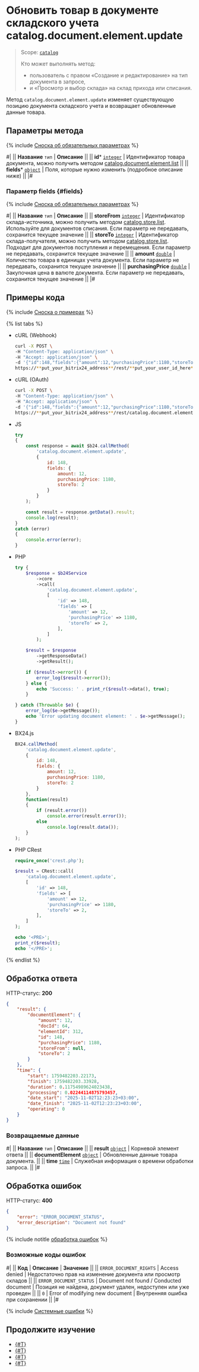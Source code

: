 # Обновить товар в документе складского учета catalog.document.element.update

> Scope: [`catalog`](../../../scopes/permissions.md)
>
> Кто может выполнять метод: 
> - пользователь с правом «Cоздание и редактирование» на тип документа в запросе,
> - и «Просмотр и выбор склада» на склад прихода или списания.

Метод `catalog.document.element.update` изменяет существующую позицию документа складского учета и возвращает обновленные данные товара.

## Параметры метода

{% include [Сноска об обязательных параметрах](../../../../_includes/required.md) %}

#|
|| **Название**
`тип` | **Описание** ||
|| **id***
[`integer`](../../../data-types.md) | Идентификатор товара документа, можно получить методом [catalog.document.element.list](./catalog-document-element-list.md) ||
|| **fields***
[`object`](../../../data-types.md) | Поля, которые нужно изменить (подробное описание ниже) ||
|#

### Параметр fields {#fields}

{% include [Сноска об обязательных параметрах](../../../../_includes/required.md) %}

#|
|| **Название**
`тип` | **Описание** ||
|| **storeFrom**
[`integer`](../../../data-types.md) | Идентификатор склада-источника, можно получить методом [catalog.store.list](../../store/catalog-store-list.md). Используйте для документов списания. Если параметр не передавать, сохранится текущее значение ||
|| **storeTo**
[`integer`](../../../data-types.md) | Идентификатор склада-получателя, можно получить методом [catalog.store.list](../../store/catalog-store-list.md). Подходит для документов поступления и перемещения. Если параметр не передавать, сохранится текущее значение ||
|| **amount**
[`double`](../../../data-types.md) | Количество товара в единицах учета документа. Если параметр не передавать, сохранится текущее значение ||
|| **purchasingPrice**
[`double`](../../../data-types.md) | Закупочная цена в валюте документа. Если параметр не передавать, сохранится текущее значение ||
|#

## Примеры кода

{% include [Сноска о примерах](../../../../_includes/examples.md) %}

{% list tabs %}

- cURL (Webhook)

    ```bash
    curl -X POST \
    -H "Content-Type: application/json" \
    -H "Accept: application/json" \
    -d '{"id":148,"fields":{"amount":12,"purchasingPrice":1180,"storeTo":2}}' \
    https://**put_your_bitrix24_address**/rest/**put_your_user_id_here**/**put_your_webbhook_here**/catalog.document.element.update
    ```

- cURL (OAuth)

    ```bash
    curl -X POST \
    -H "Content-Type: application/json" \
    -H "Accept: application/json" \
    -d '{"id":148,"fields":{"amount":12,"purchasingPrice":1180,"storeTo":2},"auth":"**put_access_token_here**"}' \
    https://**put_your_bitrix24_address**/rest/catalog.document.element.update
    ```

- JS

    ```js
    try
    {
    	const response = await $b24.callMethod(
    		'catalog.document.element.update',
    		{
    			id: 148,
    			fields: {
    				amount: 12,
    				purchasingPrice: 1180,
    				storeTo: 2
    			}
    		}
    	);

    	const result = response.getData().result;
    	console.log(result);
    }
    catch (error)
    {
    	console.error(error);
    }
    ```

- PHP

    ```php
    try {
        $response = $b24Service
            ->core
            ->call(
                'catalog.document.element.update',
                [
                    'id' => 148,
                    'fields' => [
                        'amount' => 12,
                        'purchasingPrice' => 1180,
                        'storeTo' => 2,
                    ],
                ]
            );

        $result = $response
            ->getResponseData()
            ->getResult();

        if ($result->error()) {
            error_log($result->error());
        } else {
            echo 'Success: ' . print_r($result->data(), true);
        }

    } catch (Throwable $e) {
        error_log($e->getMessage());
        echo 'Error updating document element: ' . $e->getMessage();
    }
    ```

- BX24.js

    ```js
    BX24.callMethod(
        'catalog.document.element.update',
        {
            id: 148,
            fields: {
                amount: 12,
                purchasingPrice: 1180,
                storeTo: 2
            }
        },
        function(result)
        {
            if (result.error())
                console.error(result.error());
            else
                console.log(result.data());
        }
    );
    ```

- PHP CRest

    ```php
    require_once('crest.php');

    $result = CRest::call(
        'catalog.document.element.update',
        [
            'id' => 148,
            'fields' => [
                'amount' => 12,
                'purchasingPrice' => 1180,
                'storeTo' => 2,
            ],
        ]
    );

    echo '<PRE>';
    print_r($result);
    echo '</PRE>';
    ```

{% endlist %}

## Обработка ответа

HTTP-статус: **200**

```json
{
    "result": {
        "documentElement": {
            "amount": 12,
            "docId": 64,
            "elementId": 312,
            "id": 148,
            "purchasingPrice": 1180,
            "storeFrom": null,
            "storeTo": 2
        }
    },
    "time": {
        "start": 1759482203.22173,
        "finish": 1759482203.33928,
        "duration": 0.11754989624023438,
        "processing": 0.02244114875793457,
        "date_start": "2025-11-02T12:23:23+03:00",
        "date_finish": "2025-11-02T12:23:23+03:00",
        "operating": 0
    }
}
```

### Возвращаемые данные

#|
|| **Название**
`тип` | **Описание** ||
|| **result**
[`object`](../../../data-types.md) | Корневой элемент ответа ||
|| **documentElement**
[`object`](../../data-types.md#catalog_document_element) | Обновленные данные товара документа. ||
|| **time**
[`time`](../../../data-types.md#time) | Служебная информация о времени обработки запроса. ||
|#

## Обработка ошибок

HTTP-статус: **400**

```json
{
    "error": "ERROR_DOCUMENT_STATUS",
    "error_description": "Document not found"
}
```

{% include notitle [обработка ошибок](../../../../_includes/error-info.md) %}

### Возможные коды ошибок

#|
|| **Код** | **Описание** | **Значение** ||
|| `ERROR_DOCUMENT_RIGHTS` | Access denied | Недостаточно прав на изменение документа или просмотр складов ||
|| `ERROR_DOCUMENT_STATUS` | Document not found / Conducted document | Позиция не найдена, документ удален, недоступен или уже проведен ||
|| `0` | Error of modifying new document | Внутренняя ошибка при сохранении ||
|#

{% include [Системные ошибки](../../../../_includes/system-errors.md) %}

## Продолжите изучение 

- [{#T}](./catalog-document-element-add.md)
- [{#T}](./catalog-document-element-delete.md)
- [{#T}](./catalog-document-element-list.md)
- [{#T}](./catalog-document-element-get-fields.md)
